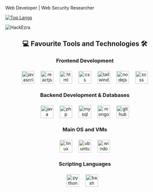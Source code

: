 Web Developer | Web Security Researcher

[![Top Langs](https://github-readme-stats.vercel.app/api/top-langs/?username=HackEzra&layout=compact)](https://github.com/HackEzra)

<p align="left"> <img src="https://komarev.com/ghpvc/?username=HackEzra&label=Profile%20Views&color=430680&style=flat" alt="HackEzra" /> </p>

<h2 align="center">💻 Favourite Tools and Technologies 🛠</h2>

###

<h3 align="center">Frontend Development</h4>

###

<div align="center">
  <img src="https://techstack-generator.vercel.app/js-icon.svg" height="40" title="Javascript" alt="javascript logo"  />
  <img width="12" />
  <img src="https://techstack-generator.vercel.app/react-icon.svg" height="40" title="ReactJS" alt="reactjs logo"  />
  <img width="12" />
  <img src="https://skillicons.dev/icons?i=html" height="40" title="HTML" alt="html logo"  />
  <img width="12" />
  <img src="https://skillicons.dev/icons?i=css" height="40" title="CSS" alt="css logo"  />
  <img width="12" />
  <img src="https://skillicons.dev/icons?i=tailwind" height="40" title="TailwindCSS" alt="tailwindcss logo"  />
  <img width="12" />
  <img src="https://skillicons.dev/icons?i=nodejs" height="40" title="NodeJS" alt="nodejs logo"  />
  <img width="12" />
  <img src="https://skillicons.dev/icons?i=sass" height="40" title="Scss" alt="scss logo"  />
</div>

###

<h3 align="center">Backend Development & Databases</h4>

###

<div align="center">
  <img src="https://skillicons.dev/icons?i=java" height="40" title="Java" alt="java logo"  />
  <img width="12" />
  <img src="https://skillicons.dev/icons?i=php" height="40" title="PHP" alt="php logo"  />
  <img width="12" />
  <img src="https://techstack-generator.vercel.app/mysql-icon.svg" height="40" title="MySQL" alt="mysql logo"  />
  <img width="12" />
  <img src="https://skillicons.dev/icons?i=mongodb" height="40" title="MongoDB" alt="mongodb logo"  />
  <img width="12" />
  <img src="https://skillicons.dev/icons?i=github" height="40" title="Github" alt="github logo"  />
</div>

###

<h3 align="center">Main OS and VMs</h4>

###

<div align="center">
  <img src="https://skillicons.dev/icons?i=linux" height="40" title="Linux" alt="linux logo"  />
  <img width="12" />
  <img src="https://skillicons.dev/icons?i=ubuntu" height="40" title="Ubuntu" alt="ubuntu logo"  />
  <img width="12" />
  <img src="https://skillicons.dev/icons?i=windows" height="40" title="Windows" alt="windows logo"  />

</div>

###

<h3 align="center">Scripting Languages</h4>

###

<div align="center">  
  <img src="https://techstack-generator.vercel.app/python-icon.svg" height="40" title="Python" alt="python logo"  />
  <img width="12" />
  <img src="https://skillicons.dev/icons?i=bash" height="40" title="Bash" alt="bash logo"  />
  <img width="12" />
</div>

###
